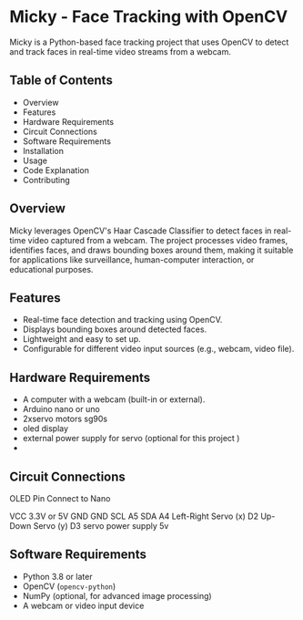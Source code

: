 # Micky - Face Tracking with OpenCV

Micky is a Python-based face tracking project that uses OpenCV to detect and track faces in real-time video streams from a webcam.

## Table of Contents
- Overview
- Features
- Hardware Requirements
- Circuit Connections
- Software Requirements
- Installation
- Usage
- Code Explanation
- Contributing

## Overview
Micky leverages OpenCV's Haar Cascade Classifier to detect faces in real-time video captured from a webcam. The project processes video frames, identifies faces, and draws bounding boxes around them, making it suitable for applications like surveillance, human-computer interaction, or educational purposes.

## Features
- Real-time face detection and tracking using OpenCV.
- Displays bounding boxes around detected faces.
- Lightweight and easy to set up.
- Configurable for different video input sources (e.g., webcam, video file).

## Hardware Requirements
- A computer with a webcam (built-in or external).
- Arduino nano or uno
- 2xservo motors sg90s
- oled display
- external power supply for servo (optional for this project )
- 
## Circuit Connections 

OLED Pin	Connect to Nano

VCC        3.3V or 5V
GND	       GND
SCL	       A5
SDA        A4
Left-Right Servo (x)	D2
Up-Down Servo (y)   	D3
servo power supply 5v 



## Software Requirements
- Python 3.8 or later
- OpenCV (`opencv-python`)
- NumPy (optional, for advanced image processing)
- A webcam or video input device
